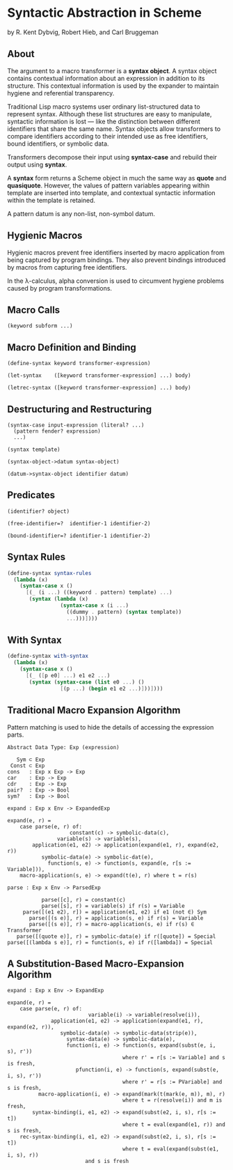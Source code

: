 # Syntactic Abstraction in Scheme

by R. Kent Dybvig, Robert Hieb, and Carl Bruggeman

## About

The argument to a macro transformer is a **syntax object**. A syntax object
contains contextual information about an expression in addition to its structure.
This contextual information is used by the expander to maintain hygiene and
referential transparency.

Traditional Lisp macro systems user ordinary list-structured data to represent
syntax. Although these list structures are easy to manipulate, syntactic
information is lost — like the distinction between different identifiers
that share the same name. Syntax objects allow transformers to compare identifiers
according to their intended use as free identifiers, bound identifiers, or symbolic
data.

Transformers decompose their input using **syntax-case** and rebuild their output
using **syntax**.

A **syntax** form returns a Scheme object in much the same way as **quote** and
**quasiquote**. However, the values of pattern variables appearing within template
are inserted into template, and contextual syntactic information within the template
is retained.

A pattern datum is any non-list, non-symbol datum.

## Hygienic Macros

Hygienic macros prevent free identifiers inserted by macro application from
being captured by program bindings. They also prevent bindings introduced by
macros from capturing free identifiers.

In the λ-calculus, alpha conversion is used to circumvent hygiene problems
caused by program transformations.

## Macro Calls

```text
(keyword subform ...)
```

## Macro Definition and Binding

```text
(define-syntax keyword transformer-expression)

(let-syntax    ([keyword transformer-expression] ...) body)

(letrec-syntax ([keyword transformer-expression] ...) body)
```

## Destructuring and Restructuring

```text
(syntax-case input-expression (literal? ...)
  (pattern fender? expression)
  ...)

(syntax template)

(syntax-object->datum syntax-object)

(datum->syntax-object identifier datum)
```

## Predicates

```text
(identifier? object)

(free-identifier=?  identifier-1 identifier-2)

(bound-identifier=? identifier-1 identifier-2)
```

## Syntax Rules

```scheme
(define-syntax syntax-rules
  (lambda (x)
    (syntax-case x ()
      [(_ (i ...) ((keyword . pattern) template) ...)
       (syntax (lambda (x)
                 (syntax-case x (i ...)
                   ((dummy . pattern) (syntax template))
                   ...)))])))
```

## With Syntax

```scheme
(define-syntax with-syntax
  (lambda (x)
    (syntax-case x ()
      [(_ ([p e0] ...) e1 e2 ...)
       (syntax (syntax-case (list e0 ...) ()
                 [(p ...) (begin e1 e2 ...)]))])))
```

## Traditional Macro Expansion Algorithm

Pattern matching is used to hide the details of accessing the expression parts.

```text
Abstract Data Type: Exp (expression)

   Sym ⊂ Exp
 Const ⊂ Exp
cons   : Exp x Exp -> Exp
car    : Exp -> Exp
cdr    : Exp -> Exp
pair?  : Exp -> Bool
sym?   : Exp -> Bool

expand : Exp x Env -> ExpandedExp

expand(e, r) =
    case parse(e, r) of:
                    constant(c) -> symbolic-data(c),
	            variable(s) -> variable(s),
	    application(e1, e2) -> application(expand(e1, r), expand(e2, r))
	       symbolic-data(e) -> symbolic-dat(e),
	         function(s, e) -> function(s, expand(e, r[s := Variable])),
	macro-application(s, e) -> expand(t(e), r) where t = r(s)

parse : Exp x Env -> ParsedExp

           parse([c], r) = constant(c)
           parse([s], r) = variable(s) if r(s) = Variable
     parse([(e1 e2), r]) = application(e1, e2) if e1 (not ∈) Sym
       parse([(s e)], r) = application(s, e) if r(s) = Variable
       parse([(s e)], r) = macro-application(s, e) if r(s) ∈ Transformer
   parse([(quote e)], r) = symbolic-data(e) if r([quote]) = Special
parse([(lambda s e)], r) = function(s, e) if r([lambda]) = Special
```

## A Substitution-Based Macro-Expansion Algorithm

```text
expand : Exp x Env -> ExpandExp

expand(e, r) =
    case parse(e, r) of:
                          variable(i) -> variable(resolve(i)),
  	          application(e1, e2) -> application(expand(e1, r), expand(e2, r)),
	             symbolic-data(e) -> symbolic-data(strip(e)),
	               syntax-data(e) -> symbolic-data(e),
	               function(i, e) -> function(s, expand(subst(e, i, s), r'))
	                                 where r' = r[s := Variable] and s is fresh,
                      pfunction(i, e) -> function(s, expand(subst(e, i, s), r'))
	                                 where r' = r[s := PVariable] and s is fresh,
	      macro-application(i, e) -> expand(mark(t(mark(e, m)), m), r)
	                                 where t = r(resolve(i)) and m is fresh,
	    syntax-binding(i, e1, e2) -> expand(subst(e2, i, s), r[s := t])
	                                 where t = eval(expand(e1, r)) and s is fresh,
	rec-syntax-binding(i, e1, e2) -> expand(subst(e2, i, s), r[s := t])
	                                 where t = eval(expand(subst(e1, i, s), r))
					     and s is fresh
```
